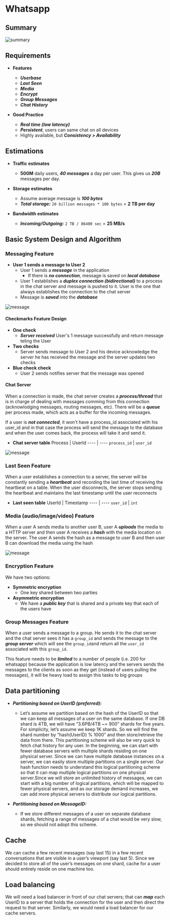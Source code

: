 # Whatsapp

## Summary
![summary](../img/facebook-messenger-detail.png)

## Requirements
- **Features**
  - ***Userbase*** 
  - ***Last Seen***
  - ***Media***
  - ***Encrypt***
  - ***Group Messages***
  - ***Chat History***

- **Good Practice**
  - ***Real time (low latency)***
  - ***Persistent***, users can same chat on all devices
  - Highly available, but ***Consistency > Availability***

## Estimations

- **Traffic estimates**
  - **500M** daily users, ***40 messages*** a day per user. This gives us ***20B*** messages per day.

- **Storage estimates**
  - Assume average message is ***100 bytes***
  - ***Total storage:*** `20 billion messages * 100 bytes` = **2 TB per day**

- **Bandwidth estimates**
  - ***Incoming/Outgoing:*** `2 TB / 86400 sec` = **25 MB/s**

## Basic System Design and Algorithm

### Messaging Feature
- **User 1 sends a message to User 2**
  - User 1 sends a ***message*** in the application
    - If there is ***no connection***, message is saved on ***local database***
  - User 1 establishes a ***duplex connection (bidirectional)*** to a process in the chat server and message is pushed to it. User is the one that always establishes the connection to the chat server
  - Message is ***saved*** into the ***database***
  
![message](../img/facebook-messenger-overview.png)

#### Checkmarks Feature Design 
- **One check**
  - ***Server received*** User's 1 message successfully and return message teling the User
- **Two checks**
  - Server sends message to User 2 and his device acknowledge the server he has received the message and the server updates two checks
- **Blue check check**
  - User 2 sends notifies server that the message was opened

#### Chat Server
When a connection is made, the chat server creates a ***process/thread*** that is in charge of dealing with messages comming from this connection (acknowlodging messages, routing messages, etc). There will be a ***queue*** per process made, which acts as a buffer for the incoming messages. 

If a user is ***not connected***, it won't have a process_id associated with his user_id and in that case the process will send the message to the database and when the user comes back, the process will take it and send it.
  - **Chat server table**
    Process | UserId
    ---- | ----
    `process_id` | `user_id`

![message](../img/whatsapp-chat-server.png)

### Last Seen Feature
When a user establishes a connection to a server, the server will be constantly sending a ***heartbeat*** and recording the last time of receiving the heartbeat on a table. When the user disconnects, the server stops sending the heartbeat and maintains the last timestamp until the user reconnects
  - **Last seen table**
    UserId | Timestamp
    ---- | ----
    `user_id` | `int`


### Media (audio/image/video) Feature
When a user A sends media to another user B, user A ***uploads*** the media to a HTTP server and then user A receives a ***hash*** with the media location on the server. The user A sends the hash as a message to user B and then user B can download the media using the hash

![message](../img/whatsapp-media.png)

### Encryption Feature
We have two options:
- **Symmetric encryption**
  - One key shared between two parties
- **Asymmetric encryption**
  - We have a ***public key*** that is shared and a private key that each of the users have

### Group Messages Feature
When a user sends a message to a group. He sends it to the chat server and the chat server sees it has a `group_id` and sends the message to the ***group server*** which will see the `group_id`and return all the `user_id` associated with this `group_id`. 

This feature needs to be ***limited*** to a number of people (i.e. 200 for whatsapp) because the application is low latency and the servers sends the messages to the clients as soon as they get (instead of users pulling the messages), it will be heavy load to assign this tasks to big groups

## Data partitioning

- ***Partitioning based on UserID (preferred):*** 
  - Let’s assume we partition based on the hash of the UserID so that we can keep all messages of a user on the same database. If one DB shard is 4TB, we will have “3.6PB/4TB ~= 900” shards for five years. For simplicity, let’s assume we keep 1K shards. So we will find the shard number by “hash(UserID) % 1000” and then store/retrieve the data from there. This partitioning scheme will also be very quick to fetch chat history for any user. In the beginning, we can start with fewer database servers with multiple shards residing on one physical server. Since we can have multiple database instances on a server, we can easily store multiple partitions on a single server. Our hash function needs to understand this logical partitioning scheme so that it can map multiple logical partitions on one physical server.Since we will store an unlimited history of messages, we can start with a big number of logical partitions, which will be mapped to fewer physical servers, and as our storage demand increases, we can add more physical servers to distribute our logical partitions.

- ***Partitioning based on MessageID:***
  - If we store different messages of a user on separate database shards, fetching a range of messages of a chat would be very slow, so we should not adopt this scheme.

## Cache
We can cache a few recent messages (say last 15) in a few recent conversations that are visible in a user’s viewport (say last 5). Since we decided to store all of the user’s messages on one shard, cache for a user should entirely reside on one machine too.

## Load balancing
We will need a load balancer in front of our chat servers; that can ***map*** each UserID to a server that holds the connection for the user and then direct the request to that server. Similarly, we would need a load balancer for our cache servers.